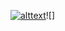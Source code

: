 
[![alttext](https://github.com/GabrielleMFerreira/Mario-Jogo/assets/57406751/38c6d20a-64f2-4011-adff-9bfd55000cba)](https://gabriellemferreira.github.io/Mario-Jogo/)![]
